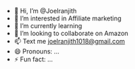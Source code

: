 - 👋 Hi, I’m @Joelranjith
- 👀 I’m interested in Affiliate marketing 
- 🌱 I’m currently learning 
- 💞️ I’m looking to collaborate on Amazon 
- 📫 Text me joelranjith1018@gmail.com
- 😄 Pronouns: ...
- ⚡ Fun fact: ...

<!---
Joelranjith/Joelranjith is a ✨ special ✨ repository because its `README.md` (this file) appears on your GitHub profile.
You can click the Preview link to take a look at your changes.
--->
